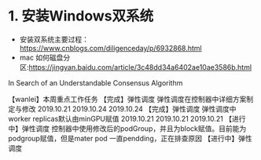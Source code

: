 # 1. 安装Windows双系统
* 安装双系统主要过程：https://www.cnblogs.com/diligenceday/p/6932868.html
* mac 如何磁盘分区:https://jingyan.baidu.com/article/3c48dd34a6402ae10ae3586b.html

In Search of an Understandable Consensus Algorithm


【wanlei】本周重点工作任务
【完成】弹性调度 弹性调度在控制器中详细方案制定与修改 2019.10.21  2019.10.24 2019.10.24 
【完成】弹性调度 弹性调度中worker replicas默认由minGPU赋值 2019.10.21 2019.10.21 2019.10.21
【进行中】弹性调度 控制器中使用修改后的podGroup，并且为block赋值。目前能为podgroup赋值，但是mater pod 一直pendding，正在排查原因
【进行中】弹性调度 